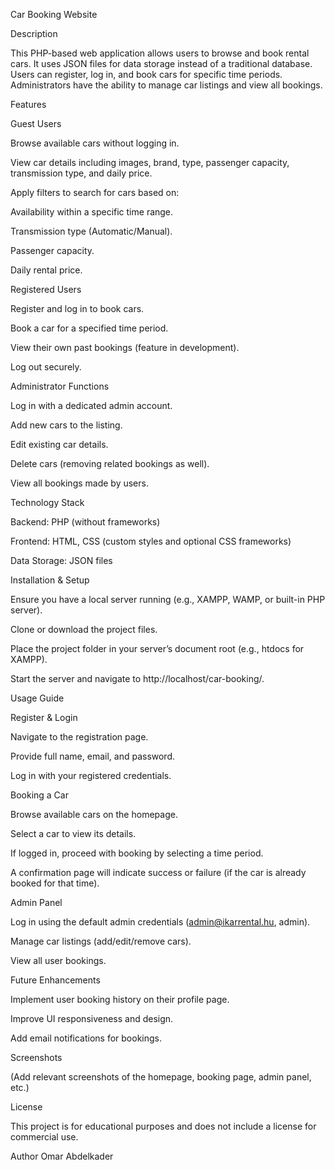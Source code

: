 Car Booking Website

Description

This PHP-based web application allows users to browse and book rental cars. It uses JSON files for
 data storage instead of a traditional database. Users can register, log in, and book cars for specific 
 time periods. Administrators have the ability to manage car listings and view all bookings.

Features

Guest Users

Browse available cars without logging in.

View car details including images, brand, type, passenger capacity, transmission type, and daily price.

Apply filters to search for cars based on:

Availability within a specific time range.

Transmission type (Automatic/Manual).

Passenger capacity.

Daily rental price.

Registered Users

Register and log in to book cars.

Book a car for a specified time period.

View their own past bookings (feature in development).

Log out securely.

Administrator Functions

Log in with a dedicated admin account.

Add new cars to the listing.

Edit existing car details.

Delete cars (removing related bookings as well).

View all bookings made by users.

Technology Stack

Backend: PHP (without frameworks)

Frontend: HTML, CSS (custom styles and optional CSS frameworks)

Data Storage: JSON files

Installation & Setup

Ensure you have a local server running (e.g., XAMPP, WAMP, or built-in PHP server).

Clone or download the project files.

Place the project folder in your server’s document root (e.g., htdocs for XAMPP).

Start the server and navigate to http://localhost/car-booking/.

Usage Guide

Register & Login

Navigate to the registration page.

Provide full name, email, and password.

Log in with your registered credentials.

Booking a Car

Browse available cars on the homepage.

Select a car to view its details.

If logged in, proceed with booking by selecting a time period.

A confirmation page will indicate success or failure (if the car is already booked for that time).

Admin Panel

Log in using the default admin credentials (admin@ikarrental.hu, admin).

Manage car listings (add/edit/remove cars).

View all user bookings.

Future Enhancements

Implement user booking history on their profile page.

Improve UI responsiveness and design.

Add email notifications for bookings.

Screenshots

(Add relevant screenshots of the homepage, booking page, admin panel, etc.)

License

This project is for educational purposes and does not include a license for commercial use.

Author
Omar Abdelkader